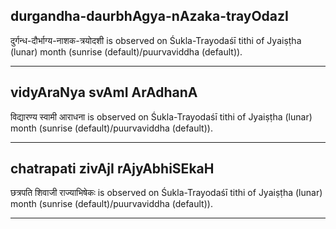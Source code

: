 ## durgandha-daurbhAgya-nAzaka-trayOdazI

दुर्गन्ध-दौर्भाग्य-नाशक-त्रयोदशी is observed on Śukla-Trayodaśī tithi of Jyaiṣṭha (lunar) month (sunrise (default)/puurvaviddha (default)).


---
## vidyAraNya svAmI ArAdhanA

विद्यारण्य स्वामी आराधना is observed on Śukla-Trayodaśī tithi of Jyaiṣṭha (lunar) month (sunrise (default)/puurvaviddha (default)).


---
## chatrapati zivAjI rAjyAbhiSEkaH

छत्रपति शिवाजी राज्याभिषेकः is observed on Śukla-Trayodaśī tithi of Jyaiṣṭha (lunar) month (sunrise (default)/puurvaviddha (default)).


---
